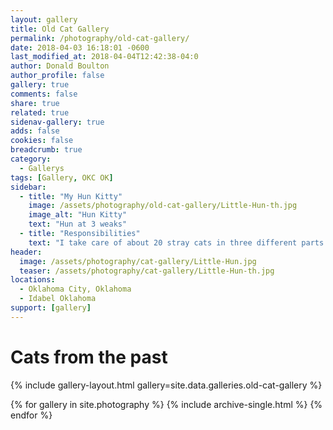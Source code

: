 ```yaml
---
layout: gallery
title: Old Cat Gallery
permalink: /photography/old-cat-gallery/
date: 2018-04-03 16:18:01 -0600
last_modified_at: 2018-04-04T12:42:38-04:0
author: Donald Boulton
author_profile: false
gallery: true
comments: false
share: true
related: true
sidenav-gallery: true
adds: false
cookies: false
breadcrumb: true
category:
  - Gallerys
tags: [Gallery, OKC OK]
sidebar:
  - title: "My Hun Kitty"
    image: /assets/photography/old-cat-gallery/Little-Hun-th.jpg
    image_alt: "Hun Kitty"
    text: "Hun at 3 weaks"
  - title: "Responsibilities"
    text: "I take care of about 20 stray cats in three different parts of OKC and any kitty that comes my way."
header:
  image: /assets/photography/cat-gallery/Little-Hun.jpg
  teaser: /assets/photography/cat-gallery/Little-Hun-th.jpg
locations:
  - Oklahoma City, Oklahoma
  - Idabel Oklahoma
support: [gallery]
---
```

# Cats from the past

{% include gallery-layout.html gallery=site.data.galleries.old-cat-gallery %}

{% for gallery in site.photography %}
  {% include archive-single.html %}
{% endfor %}